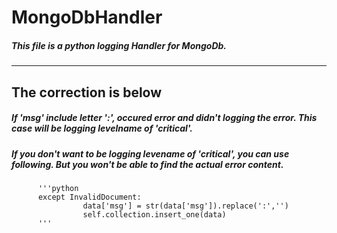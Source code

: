 # MongoDbHandler
##### This file is a python logging Handler for MongoDb.
***    
## The correction is below
##### If 'msg' include letter ':',  occured error and didn't logging the error. This case will be logging levelname of 'critical'.
##### If you don't want to be logging levename of 'critical', you can use following. But you won't be able to find the actual error content.
          '''python    
          except InvalidDocument:
                    data['msg'] = str(data['msg']).replace(':','')
                    self.collection.insert_one(data)
          '''
